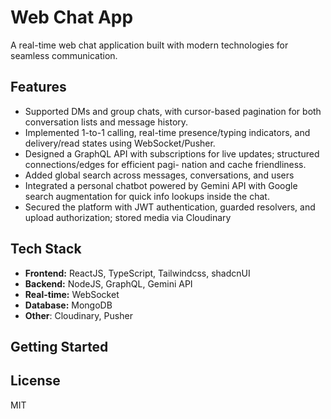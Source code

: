 # Web Chat App

A real-time web chat application built with modern technologies for seamless communication.

## Features

- Supported DMs and group chats, with cursor-based pagination for both conversation lists and message history.
- Implemented 1-to-1 calling, real-time presence/typing indicators, and delivery/read states using WebSocket/Pusher.
- Designed a GraphQL API with subscriptions for live updates; structured connections/edges for efficient pagi-
nation and cache friendliness.
- Added global search across messages, conversations, and users
- Integrated a personal chatbot powered by Gemini API with Google search augmentation for quick info lookups
inside the chat.
- Secured the platform with JWT authentication, guarded resolvers, and upload authorization; stored media via
Cloudinary

## Tech Stack

- **Frontend:** ReactJS, TypeScript, Tailwindcss, shadcnUI
- **Backend:** NodeJS, GraphQL, Gemini API
- **Real-time:** WebSocket
- **Database:** MongoDB
- **Other**: Cloudinary, Pusher

## Getting Started

## License

MIT
